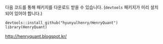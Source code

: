 다음 코드를 통해 패키지를 다운로드 받을 수 있습니다.
(`devtools` 패키지가 미리 설치되어 있어야 합니다.)

```{r}
devtools::install_github("hyunyulhenry/HenryQuant")
library(HenryQuant)
```

http://henryquant.blogspot.kr/
